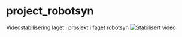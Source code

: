 # project_robotsyn
Videostabilisering laget i prosjekt i faget robotsyn
![Stabilisert video](https://github.com/erlingh99/project_robotsyn/blob/master/out_stille.gif)
